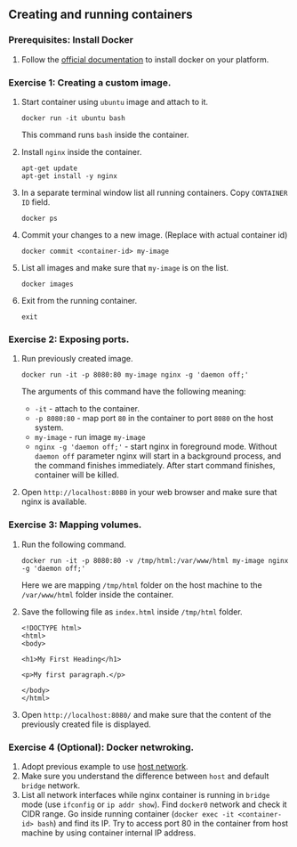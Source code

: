 ## Creating and running containers

### Prerequisites: Install Docker

1. Follow the [official documentation](https://docs.docker.com/install/) to install docker on your platform.

### Exercise 1: Creating a custom image.

1. Start container using `ubuntu` image and attach to it.
    ```
    docker run -it ubuntu bash
    ```
    This command runs `bash` inside the container.

1. Install `nginx` inside the container.
    ```
    apt-get update
    apt-get install -y nginx
    ```

1. In a separate terminal window list all running containers. Copy `CONTAINER ID` field.
    ```
    docker ps
    ```

1. Commit your changes to a new image. (Replace <conainer-id> with actual container id)
    ```
    docker commit <container-id> my-image
    ``` 

1. List all images and make sure that `my-image` is on the list.
    ```
    docker images
    ```

1. Exit from the running container.
    ```
    exit
    ```

### Exercise 2: Exposing ports.

1. Run previously created image. 
    ```
    docker run -it -p 8080:80 my-image nginx -g 'daemon off;'
    ```
    The arguments of this command have the following meaning:
    * `-it` - attach to the container.
    * `-p 8080:80` - map port `80` in the container to port `8080` on the host system.
    * `my-image` - run image `my-image`
    * `nginx -g 'daemon off;'` - start nginx in foreground mode. Without `daemon off` parameter nginx will start in a background process, and the command finishes immediately. After start command finishes, container will be killed.

1. Open `http://localhost:8080` in your web browser and make sure that nginx is available.

### Exercise 3: Mapping volumes.

1. Run the following command.
    ```
    docker run -it -p 8080:80 -v /tmp/html:/var/www/html my-image nginx -g 'daemon off;'
    ```
    Here we are mapping `/tmp/html` folder on the host machine to the `/var/www/html` folder inside the container.

1. Save the following file as `index.html` inside `/tmp/html` folder.
    ```
    <!DOCTYPE html>
    <html>
    <body>

    <h1>My First Heading</h1>

    <p>My first paragraph.</p>

    </body>
    </html>
    ```

1. Open `http://localhost:8080/` and make sure that the content of the previously created file is displayed.

### Exercise 4 (Optional): Docker netwroking.

1. Adopt previous example to use [host network](https://docs.docker.com/network/network-tutorial-host/). 
1. Make sure you understand the difference between `host` and default `bridge` network.
1. List all network interfaces while nginx container is running in `bridge` mode (use `ifconfig` or `ip addr show`). Find `docker0` network and check it CIDR range. Go inside running container (`docker exec -it <container-id> bash`) and find its IP. Try to access port 80  in the container from host machine by using container internal IP address.


